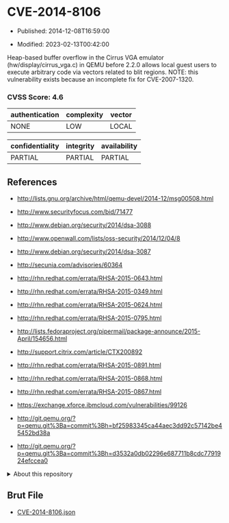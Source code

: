 # CVE-2014-8106

- Published: 2014-12-08T16:59:00

- Modified: 2023-02-13T00:42:00

Heap-based buffer overflow in the Cirrus VGA emulator (hw/display/cirrus_vga.c) in QEMU before 2.2.0 allows local guest users to execute arbitrary code via vectors related to blit regions. NOTE: this vulnerability exists because an incomplete fix for CVE-2007-1320.

### CVSS Score: **4.6**

| authentication | complexity | vector |
| --- | --- | --- |
| NONE | LOW | LOCAL |

| confidentiality | integrity | availability |
| --- | --- | --- |
| PARTIAL | PARTIAL | PARTIAL |

## References

* http://lists.gnu.org/archive/html/qemu-devel/2014-12/msg00508.html

* http://www.securityfocus.com/bid/71477

* http://www.debian.org/security/2014/dsa-3088

* http://www.openwall.com/lists/oss-security/2014/12/04/8

* http://www.debian.org/security/2014/dsa-3087

* http://secunia.com/advisories/60364

* http://rhn.redhat.com/errata/RHSA-2015-0643.html

* http://rhn.redhat.com/errata/RHSA-2015-0349.html

* http://rhn.redhat.com/errata/RHSA-2015-0624.html

* http://rhn.redhat.com/errata/RHSA-2015-0795.html

* http://lists.fedoraproject.org/pipermail/package-announce/2015-April/154656.html

* http://support.citrix.com/article/CTX200892

* http://rhn.redhat.com/errata/RHSA-2015-0891.html

* http://rhn.redhat.com/errata/RHSA-2015-0868.html

* http://rhn.redhat.com/errata/RHSA-2015-0867.html

* https://exchange.xforce.ibmcloud.com/vulnerabilities/99126

* http://git.qemu.org/?p=qemu.git%3Ba=commit%3Bh=bf25983345ca44aec3dd92c57142be45452bd38a

* http://git.qemu.org/?p=qemu.git%3Ba=commit%3Bh=d3532a0db02296e687711b8cdc7791924efccea0

<details>
<summary>About this repository</summary> 

  This repository is part of the project [Live Hack CVE](https://github.com/Live-Hack-CVE). Main website can be found [www.live-hack.org](https://www.live-hack.org) 
  
  Made by [Sn0wAlice](https://github.com/Sn0wAlice) for the people that care about security and need to have a feed of the latest CVEs. Hope you enjoy it, don't forget to star the repo and follow me on [Twitter](https://twitter.com/Sn0wAlice) and [Github](https://github.com/Sn0wAlice). And that is my [personnal website](https://www.alice-snow.me/)

  - [Home Page](https://github.com/Live-Hack-CVE)
  - [Framework](https://github.com/Live-Hack-CVE/cve-framework)
  - [CVE database](https://github.com/Live-Hack-CVE/full_database)
  - [Changelog](https://github.com/Live-Hack-CVE/Changelog)
</details>

## Brut File

* [CVE-2014-8106.json](https://raw.githubusercontent.com/Live-Hack-CVE/full_database/main/cves/2014/CVE-2014-8106.json)

